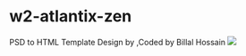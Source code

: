 # w2-atlantix-zen
PSD to HTML Template
Design by ,Coded by Billal Hossain
<img src="https://i.imgur.com/rDIQqm9.png">
